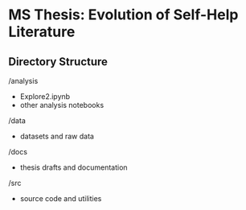 # MS Thesis: Evolution of Self-Help Literature

## Directory Structure

/analysis

- Explore2.ipynb
- other analysis notebooks

/data

- datasets and raw data

/docs

- thesis drafts and documentation

/src

- source code and utilities

